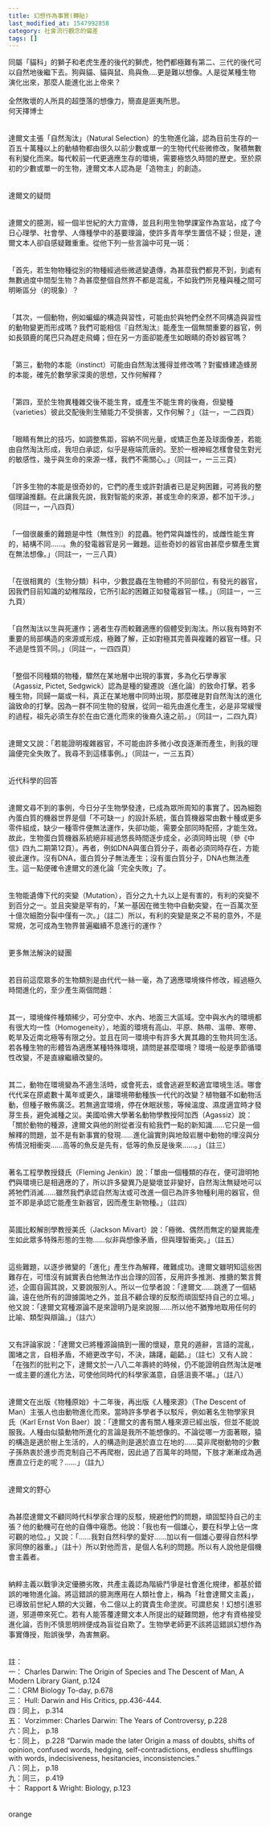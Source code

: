 ```yaml
---
title: 幻想作為事實(轉貼)
last_modified_at: 1547992858
category: 社會流行觀念的偏差
tags: []
---
```


<p>同屬「貓科」的獅子和老虎生產的後代的獅虎，牠們都極難有第二、三代的後代可以自然地後繼下去。狗與貓、貓與鼠、鳥與魚….更是難以想像。人是從某種生物演化出來，那麼人能進化出上帝來？<br/><br/>全然敗壞的人所具的超墮落的想像力，簡直是匪夷所思。<br/><!--more-->何天擇博士<br/><br/><br/>達爾文主張「自然淘汰」（Natural Selection）的生物進化論，認為目前生存的一百五十萬種以上的動植物都由很久以前少數或單一的生物代代些微修改，聚積無數有利變化而來。每代較前一代更適應生存的環境，需要極悠久時間的歷史。至於原初的少數或單一的生物，達爾文本人認為是「造物主」的創造。 <br/><br/><br/>達爾文的疑問 <br/><br/><br/>達爾文的臆測，經一個半世紀的大力宣傳，並且利用生物學課室作為宣站，成了今日心理學、社會學、人傳種學中的基要理論，使許多青年學生置信不疑；但是，達爾文本人卻自感疑難重重。從他下列一些言論中可見一斑： <br/><br/><br/>「首先，若生物物種從別的物種經過些微遞變遺傳，為甚麼我們都見不到，到處有無數過度中間型生物？為甚麼整個自然界不都是混亂，不如我們所見種與種之間可明晰區分（的現象）？ <br/><br/><br/>「其次，一個動物，例如蝙蝠的構造與習性，可能由於與牠們全然不同構造與習性的動物變更而形成嗎？我們可能相信『自然淘汰』能產生一個無關重要的器官，例如長頸鹿的尾巴只為趕走飛蠅；但在另一方面卻能產生如眼睛的奇妙器官嗎？ <br/><br/><br/>「第三，動物的本能（instinct）可能由自然淘汰獲得並修改嗎？對蜜蜂建造蜂房的本能，確先於數學家深奧的思想，又作何解釋？ <br/><br/><br/>「第四，至於生物異種雜交後不能生育，或產生不能生育的後裔，但變種（varieties）彼此交配後則生殖能力不受損害，又作何解？」（註一，一二四頁） <br/><br/><br/>「眼睛有無比的技巧，如調整焦距，容納不同光量，或矯正色差及球面像差，若能由自然淘汰形成，我坦白承認，似乎是極端荒唐的。至於一根神經怎樣會發生對光的敏感性，幾乎與生命的來源一樣，我們不需關心。」（同註一，一三三頁） <br/><br/><br/>「許多生物的本能是很奇妙的，它們的產生或許對讀者已是足夠困難，可將我的整個理論推翻。在此讓我先說，我對智能的來源，甚或生命的來源，都不加干涉。」（同註一，一八四頁） <br/><br/><br/>「一個很嚴重的難題是中性（無性別）的昆蟲。牠們常與雄性的，或雌性能生育的，結構不同……。魚的發電器官是另一難題。這些奇妙的器官由甚麼步驟產生實在無法想像。」（同註一，一三八頁） <br/><br/><br/>「在很相異的（生物分類）科中，少數昆蟲在生物體的不同部位，有發光的器官，因我們目前知識的幼稚階段，它所引起的困難正如發電器官一樣。」（同註一，一三九頁） <br/><br/><br/>「自然淘汰以生與死運作；適者生存而較難適應的個體受到淘汰。所以我有時對不重要的局部構造的來源或形成，極難了解，正如對極其完善與複雜的器官一樣。只不過是性質不同。」（同註一，一四四頁） <br/><br/><br/>「整個不同種類的物種，驟然在某地層中出現的事實，多為化石學專家（Agassiz, Pictet, Sedgwick）認為是種的變遷說（進化論）的致命打擊。若多種生物，同歸一屬或一科，真正在某地層中同時出現，那麼確是對自然淘汰的進化論致命的打擊。因為一群不同生物的發展，從同一祖先由進化產生，必是非常緩慢的過程，祖先必須生存於在由它進化而來的後裔久遠之前。」（同註一，二四九頁） <br/><br/><br/>達爾文又說：「若能證明複雜器官，不可能由許多微小改良逐漸而產生，則我的理論便完全失敗了。我尋不到這樣事例。」（同註一，一三五頁） <br/><br/><br/>近代科學的回答 <br/><br/><br/>達爾文尋不到的事例，今日分子生物學發達，已成為眾所周知的事實了。因為細胞內蛋白質的機器世界是個「不可缺一」的設計系統，蛋白質機器常由數十種或更多零件組成，缺少一種零件便無法運作，失卻功能，需要全部同時配搭，才能生效。故此，生物蛋白質機器系統絕非經過悠長時間逐步成全，必須同時出現（參《中信》四九二期第12頁）。再者，例如DNA與蛋白質分子，兩者必須同時存在，方能彼此運作。沒有DNA，蛋白質分子無法產生；沒有蛋白質分子，DNA也無法產生。這一點便確令達爾文的進化論「完全失敗」了。 <br/><br/><br/>生物能遺傳下代的突變（Mutation），百分之九十九以上是有害的，有利的突變不到百分之一。並且突變是罕有的，「某一基因在微生物中自動突變，在一百萬次至十億次細胞分裂中僅有一次。」（註二）所以，有利的突變是來之不易的意外，不是常規，怎可成為生物界普遍繼續不息進行的運作？ <br/><br/><br/>更多無法解決的疑團 <br/><br/><br/>若目前這麼眾多的生物類別是由代代一絲一毫，為了適應環境條件修改，經過極久時間進化的，至少產生兩個問題： <br/><br/><br/>其一，環境條件種類稀少，可分空中、水內、地面三大區域。空中與水內的環境都有很大均一性（Homogeneity），地面的環境有高山、平原、熱帶、溫帶、寒帶、乾旱及近南北極等有限之分。並且在同一環境中有許多大異其趣的生物共同生活。若各種生物的形體皆為適應某種特殊環境，請問是甚麼環境？環境一般是季節循環性改變，不是直線繼續改變的。 <br/><br/><br/>其二，動物在環境變為不適生活時，或會死去，或會逃避至較適宜環境生活。哪會代代呆在原處數十萬年或更久，讓環境帶動種族一代代的改變？植物雖不如動物活動，但種子散佈廣泛。若無適宜環境，停在休眠狀態，等候溫度、濕度適宜時才發芽生長，避免滅種之災。美國哈佛大學著名動物學教授阿加西（Agassiz）說：「關於動物的種源，達爾文與他的附從者沒有給我們一點的新知識……它只是一個解釋的問題，並不是有新事實的發現……進化論實則與地殼岩層中動物的埋沒與分佈情況相衝突……高等的魚反是先有，低等的魚反是後來……。」（註三） <br/><br/><br/>著名工程學教授錢氏（Fleming Jenkin）說：「單由一個種類的存在，便可證明牠們與環境已是相適應的了，所以許多變異乃是變壞並非變好，自然淘汰無疑地可以將牠們消滅……雖然我們承認自然淘汰或可改進一個已為許多物種利用的器官，但並不即是承認它能產生新器官，因而產生新物種。」（註四） <br/><br/><br/>英國比較解剖學教授美氏（Jackson Mivart）說：「極微、偶然而無定的變異能產生如此眾多特殊形態的生物……似非與想像矛盾，但與理智衝突。」（註五） <br/><br/><br/>這些難題，以逐步微變的「進化」產生作為解釋，確難成功。達爾文雖明知這些困難存在，可惜沒有誠實表白他無法作出合理的回答，反用許多推測、推搪的繁言贅述，企圖自圓其說，又要說服別人。所以一位學者說：「達爾文……跳進了一個結論，遠在他所有的證據園地之外，並且不顧合理的反駁而頑固堅持自己的立場。」他又說：「達爾文寫種源論不是來證明乃是來說服……所以他不猶豫地取用任何的比喻、類型與辯論。」（註六） <br/><br/><br/>又有評論家說：「達爾文已將種源論搞到一團的懷疑，意見的遁辭，言語的混亂，圍堵之言，自相矛盾，不絕更改字句，不決，躊躇，齟齬。」（註七）又有人說：「在強烈的批判之下，達爾文於一八八二年壽終的時候，仍不能證明自然淘汰是唯一或主要的進化方法，可使他同時代的科學家滿意，自感沮喪不堪。」（註八） <br/><br/><br/>達爾文在出版《物種原始》十二年後，再出版《人種來源》（The Descent of Man）主張人也由動物進化而來。當時許多學者予以駁斥，例如著名生物學家貝氏（Karl Ernst Von Baer）說：「達爾文的書有關人種來源已經出版，但並不能說服我。人種由似猿動物所進化的言論是我所不能想像的。不論從哪一方面著眼，猿的構造是適於樹上生活的，人的構造則是適於直立在地的……莫非爬樹動物的少數子孫熱衷於進步而克制自己不再爬樹，因此過了百萬年的時間，下肢才漸漸成為適應直立行走的呢？……」（註九） <br/><br/><br/>達爾文的野心 <br/><br/><br/>為甚麼達爾文不顧同時代科學家合理的反駁，規避他們的問題，頑固堅持自己的主張？他的動機可在他的自傳中窺悉。他說：「我也有一個雄心，要在科學上佔一席可觀的地位。」又說：「……我對自然科學的愛好……加以有一個雄心要得自然科學家同僚的器重。」（註十）所以對他而言，是個人名利的問題。所以有人說他是個機會主義者。 <br/><br/><br/>納粹主義以戰爭決定優勝劣敗，共產主義認為階級鬥爭是社會進化規律，都基於錯誤的唯物進化論。將這錯誤的臆測應用在人類社會上，稱為「社會達爾文主義」，已導致前世紀人類的大災難，令二億以上的寶貴生命塗炭。可謂悲矣！幻想引進邪道，邪道帶來死亡。若有人能答覆達爾文本人所提出的疑難問題，他才有資格接受進化論，否則不慎思明辨便成為盲從自欺了。生物學老師更不該將這錯誤幻想作為事實傳授，貽誤後學，為害無窮。 <br/><br/><br/>註：<br/>一： Charles Darwin: The Origin of Species and The Descent of Man, A Modern Library Giant, p.124 <br/>二：CRM Biology To-day, p.678 <br/>三： Hull: Darwin and His Critics, pp.436-444. <br/>四：同上， p.314 <br/>五： Vorzimmer: Charles Darwin: The Years of Controversy, p.228 <br/>六：同上， p.18 <br/>七：同上， p.228 “Darwin made the later Origin a mass of doubts, shifts of opinion, confused words, hedging, self-contradictions, endless shufflings with words, indecisiveness, hesitancies, inconsistencies.” <br/>八：同上， p.18 <br/>九：同三， p.419 <br/>十： Rapport &amp; Wright: Biology, p.123 <br/><br/> <br/>orange <br/><br/>
</p>